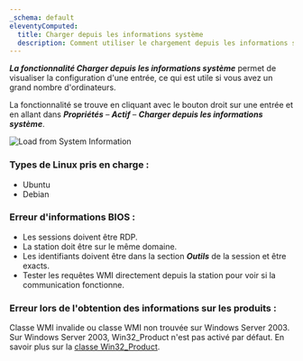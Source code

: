 ```yaml
---
_schema: default
eleventyComputed:
  title: Charger depuis les informations système
  description: Comment utiliser le chargement depuis les informations système dans {{ fr.RDM }}
---
```

***La fonctionnalité Charger depuis les informations système*** permet de visualiser la configuration d'une entrée, ce qui est utile si vous avez un grand nombre d'ordinateurs.

La fonctionnalité se trouve en cliquant avec le bouton droit sur une entrée et en allant dans ***Propriétés*** – ***Actif*** – ***Charger depuis les informations système***.

![Load from System Information](https://cdnweb.devolutions.net/docs/docs_en_kb_KB6103.png)

### Types de Linux pris en charge :

* Ubuntu
* Debian

### Erreur d'informations BIOS :

* Les sessions doivent être RDP.
* La station doit être sur le même domaine.
* Les identifiants doivent être dans la section ***Outils*** de la session et être exacts.
* Tester les requêtes WMI directement depuis la station pour voir si la communication fonctionne.

### Erreur lors de l'obtention des informations sur les produits :

Classe WMI invalide ou classe WMI non trouvée sur Windows Server 2003. Sur Windows Server 2003, Win32\_Product n'est pas activé par défaut. En savoir plus sur la <a href="https://learn.microsoft.com/en-us/previous-versions/windows/desktop/legacy/aa394378(v=vs.85)" title="https://learn.microsoft.com/en-us/previous-versions/windows/desktop/legacy/aa394378(v=vs.85)" target="_blank" rel="noopener">classe Win32_Product</a>.
